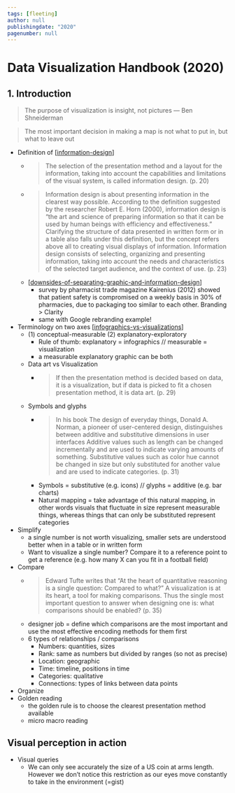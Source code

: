 ```yaml
---
tags: [fleeting]
author: null
publishingdate: "2020"
pagenumber: null
---
```


# Data Visualization Handbook (2020)

## 1. Introduction

> The purpose of visualization is insight, not pictures 
> — Ben Shneiderman

> The most important decision in making a map is not what to put in, but what to leave out

- Definition of [[information-design]]
  - > The selection of the presentation method and a layout for the information, taking into account the capabilities and limitations of the visual system, is called information design. (p. 20)
  - > Information design is about presenting information in the clearest way possible. According to the definition suggested by the researcher Robert E. Horn (2000), information design is “the art and science of preparing information so that it can be used by human beings with efficiency and effectiveness.” Clarifying the structure of data presented in written form or in a table also falls under this definition, but the concept refers above all to creating visual displays of information. Information design consists of selecting, organizing and presenting information, taking into account the needs and characteristics of the selected target audience, and the context of use. (p. 23)
  - [[downsides-of-separating-graphic-and-information-design]]
    - survey by pharmacist trade magazine Kairenius (2012) showed that patient safety is compromised on a weekly basis in 30% of pharmacies, due to packaging too similar to each other. Branding > Clarity
    - same with Google rebranding example!
- Terminology on two axes [[infographics-vs-visualizations]]
  - (1) conceptual-measurable (2) explanatory-exploratory
    - Rule of thumb: explanatory = infographics // measurable = visualization
    - a measurable explanatory graphic can be both
  - Data art vs Visualization
    - > If then the presentation method is decided based on data, it is a visualization, but if data is picked to fit a chosen presentation method, it is data art. (p. 29)
  - Symbols and glyphs
    - > In his book The design of everyday things, Donald A. Norman, a pioneer of user-centered design, distinguishes between additive and substitutive dimensions in user interfaces Additive values such as length can be changed incrementally and are used to indicate varying amounts of something. Substitutive values such as color hue cannot be changed in size but only substituted for another value and are used to indicate categories. (p. 31)
    - Symbols = substitutive (e.g. icons) // glyphs = additive (e.g. bar charts)
    - Natural mapping = take advantage of this natural mapping, in other words visuals that fluctuate in size represent measurable things, whereas things that can only be substituted represent categories
- Simplify
  - a single number is not worth visualizing, smaller sets are understood better when in a table or in written form
  - Want to visualize a single number? Compare it to a reference point to get a reference (e.g. how many X can you fit in a football field)
- Compare
  - > Edward Tufte writes that “At the heart of quantitative reasoning is a single question: Compared to what?” A visualization is at its heart, a tool for making comparisons. Thus the single most important question to answer when designing one is: what comparisons should be enabled? (p. 35)
  - designer job = define which comparisons are the most important and use the most effective encoding methods for them first
  - 6 types of relationships / comparisons
    - Numbers: quantities, sizes
    - Rank: same as numbers but divided by ranges (so not as precise)
    - Location: geographic
    - Time: timeline, positions in time
    - Categories: qualitative
    - Connections: types of links between data points
- Organize
- Golden reading
  - the golden rule is to choose the clearest presentation method available
  - micro macro reading

## Visual perception in action

- Visual queries
  - We can only see accurately the size of a US coin at arms length. However we don’t notice this restriction as our eyes move constantly to take in the environment (=gist)

[//begin]: # "Autogenerated link references for markdown compatibility"
[information-design]: information-design "Information Design"
[downsides-of-separating-graphic-and-information-design]: downsides-of-separating-graphic-and-information-design "Downsides of Separating Graphic and Information Design"
[infographics-vs-visualizations]: infographics-vs-visualizations "Infographics vs Visualizations"
[//end]: # "Autogenerated link references"